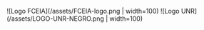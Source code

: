 ![Logo FCEIA](/assets/FCEIA-logo.png | width=100)
![Logo UNR](/assets/LOGO-UNR-NEGRO.png | width=100)
